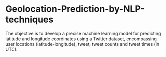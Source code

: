 # Geolocation-Prediction-by-NLP-techniques
 The objective is to develop a precise machine learning model for predicting latitude and longitude coordinates using a  Twitter dataset, encompassing user locations (latitude-longitude), tweet, tweet counts and tweet times (in UTC).
